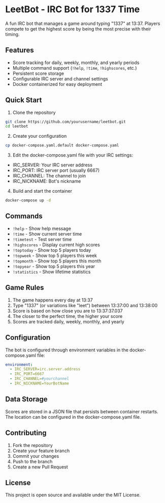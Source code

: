 # LeetBot - IRC Bot for 1337 Time

A fun IRC bot that manages a game around typing "1337" at 13:37. Players compete to get the highest score by being the most precise with their timing.

## Features

- Score tracking for daily, weekly, monthly, and yearly periods
- Multiple command support (`!help`, `!time`, `!highscores`, etc.)
- Persistent score storage
- Configurable IRC server and channel settings
- Docker containerized for easy deployment

## Quick Start

1. Clone the repository
```bash
git clone https://github.com/yourusername/leetbot.git
cd leetbot
```

2. Create your configuration
```bash
cp docker-compose.yaml.default docker-compose.yaml
```

3. Edit the docker-compose.yaml file with your IRC settings:
- IRC_SERVER: Your IRC server address
- IRC_PORT: IRC server port (usually 6667)
- IRC_CHANNEL: The channel to join
- IRC_NICKNAME: Bot's nickname

4. Build and start the container
```bash
docker-compose up -d
```

## Commands

- `!help` - Show help message
- `!time` - Show current server time
- `!timetest` - Test server time
- `!highscores` - Display current high scores
- `!toptoday` - Show top 5 players today
- `!topweek` - Show top 5 players this week
- `!topmonth` - Show top 5 players this month
- `!topyear` - Show top 5 players this year
- `!statistics` - Show lifetime statistics

## Game Rules

1. The game happens every day at 13:37
2. Type "1337" (or variations like "leet") between 13:37:00 and 13:38:00
3. Score is based on how close you are to 13:37:37.037
4. The closer to the perfect time, the higher your score
5. Scores are tracked daily, weekly, monthly, and yearly

## Configuration

The bot is configured through environment variables in the docker-compose.yaml file:

```yaml
environment:
  - IRC_SERVER=irc.server.address
  - IRC_PORT=6667
  - IRC_CHANNEL=#yourchannel
  - IRC_NICKNAME=YourBotName
```

## Data Storage

Scores are stored in a JSON file that persists between container restarts. The location can be configured in the docker-compose.yaml file.

## Contributing

1. Fork the repository
2. Create your feature branch
3. Commit your changes
4. Push to the branch
5. Create a new Pull Request

## License

This project is open source and available under the MIT License.
